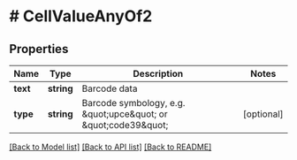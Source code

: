 # # CellValueAnyOf2

## Properties

Name | Type | Description | Notes
------------ | ------------- | ------------- | -------------
**text** | **string** | Barcode data |
**type** | **string** | Barcode symbology, e.g. \&quot;upce\&quot; or \&quot;code39\&quot; | [optional]

[[Back to Model list]](../../README.md#models) [[Back to API list]](../../README.md#endpoints) [[Back to README]](../../README.md)
